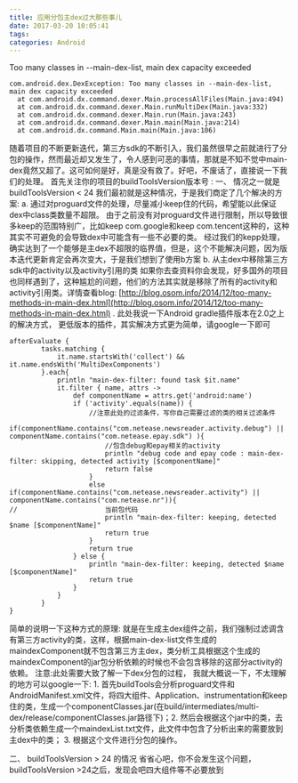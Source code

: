 ```yaml
---
title: 应用分包主dex过大那些事儿
date: 2017-03-20 10:05:41
tags:
categories: Android
---
```

Too many classes in --main-dex-list, main dex capacity exceeded
```
com.android.dex.DexException: Too many classes in --main-dex-list, main dex capacity exceeded
  at com.android.dx.command.dexer.Main.processAllFiles(Main.java:494)
  at com.android.dx.command.dexer.Main.runMultiDex(Main.java:332)
  at com.android.dx.command.dexer.Main.run(Main.java:243)
  at com.android.dx.command.dexer.Main.main(Main.java:214)
  at com.android.dx.command.Main.main(Main.java:106)
```
随着项目的不断更新迭代，第三方sdk的不断引入，我们虽然很早之前就进行了分包的操作，然而最近却又发生了，令人感到可恶的事情，那就是不知不觉中main-dex竟然又超了。这可如何是好，真是没有救了。好吧，不废话了，直接说一下我们的处理。
首先关注你的项目的buildToolsVersion版本号 :
一、 情况之一就是buildToolsVersion < 24
我们最初就是这种情况，于是我们商定了几个解决的方案:
a. 通过对proguard文件的处理，尽量减小keep住的代码，希望能以此保证dex中class类数量不超限。
由于之前没有对proguard文件进行限制，所以导致很多keep的范围特别广，比如keep com.google和keep com.tencent这种的，这种其实不可避免的会导致dex中可能含有一些不必要的类。
经过我们的kepp处理，确实达到了一个能够是主dex不超限的临界值，但是，这个不能解决问题，因为版本迭代更新肯定会再次变大，于是我们想到了使用b方案
b. 从主dex中移除第三方sdk中的activity以及activity引用的类
如果你去查资料你会发现，好多国外的项目也同样遇到了，这种尴尬的问题，他们的方法其实就是移除了所有的activity和activity引用类。详情查看blog: [http://blog.osom.info/2014/12/too-many-methods-in-main-dex.html](http://blog.osom.info/2014/12/too-many-methods-in-main-dex.html) .
此处我说一下Android gradle插件版本在2.0之上的解决方式， 更低版本的插件，其实解决方式更为简单，请google一下即可
```
afterEvaluate {
        tasks.matching {
            it.name.startsWith('collect') && it.name.endsWith('MultiDexComponents')
        }.each{
            println "main-dex-filter: found task $it.name"
            it.filter { name, attrs ->
                def componentName = attrs.get('android:name')
                if ('activity'.equals(name)) {
                    //注意此处的过滤条件，写你自己需要过滤的类的相关过滤条件
                    if(componentName.contains("com.netease.newsreader.activity.debug") || componentName.contains("com.netease.epay.sdk") ){
                        //包含debug和epay相关的activity
                        println "debug code and epay code : main-dex-filter: skipping, detected activity [$componentName]"
                        return false
                    }
                    else if(componentName.contains("com.netease.newsreader.activity") || componentName.contains("com.netease.nr")){
//                      当前包代码
                        println "main-dex-filter: keeping, detected $name [$componentName]"
                        return true
                    }
                    return true
                } else {
                    println "main-dex-filter: keeping, detected $name [$componentName]"
                    return true
                }
            }
        }
}
```
简单的说明一下这种方式的原理: 就是在生成主dex组件之前，我们强制过滤调含有第三方activity的类，这样，根据main-dex-list文件生成的maindexComponent就不包含第三方主dex，类分析工具根据这个生成的maindexComponent的jar包分析依赖的时候也不会包含移除的这部分activity的依赖。
注意:此处需要大致了解一下dex分包的过程， 我就大概说一下，不太理解的地方可以google一下: 1. 首先buildTools会分析proguard文件和AndroidManifest.xml文件，将四大组件、Application、instrumentation和keep住的类，生成一个componentClasses.jar(在build/intermediates/multi-dex/release/componentClasses.jar路径下)；2. 然后会根据这个jar中的类，去分析类依赖生成一个maindexList.txt文件，此文件中包含了分析出来的需要放到主dex中的类； 3. 根据这个文件进行分包的操作。

二、 buildToolsVersion > 24 的情况
省省心吧，你不会发生这个问题，buildToolsVersion >24之后，发现会吧四大组件等不必要放到
